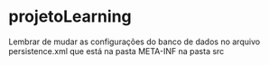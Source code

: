 # projetoLearning

Lembrar de mudar as configurações do banco de dados no arquivo persistence.xml que está na pasta META-INF na pasta src
